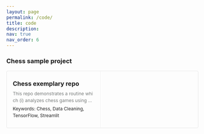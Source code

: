 ```yaml
---
layout: page
permalink: /code/
title: code
description:
nav: true
nav_order: 6
---
```

<!-- CSS taken from  https://github.com/junkawa/markdown-it-link-preview-->
<style>
.link-preview-widget
{
    display: table;

    width: 100%;

    border: 1px solid #e6e6e6;
    border-radius: 4px;
}

.link-preview-widget-title
{
    font-size: 16px;
    font-weight: 700;

    display: -webkit-box;
    overflow: hidden;

    margin-bottom: 8px;

    word-break: break-all;

    -webkit-box-orient: vertical;
    -webkit-line-clamp: 2;
}

.link-preview-widget-description
{
    font-size: 12px;
    font-style: normal;
    line-height: 1.5;

    display: -webkit-box;
    overflow: hidden;

    max-height: 3em;
    margin-bottom: 4px;

    word-break: break-all;

    color: #787c7b;

    -webkit-box-orient: vertical;
    -webkit-line-clamp: 2;
}

.link-preview-widget-url
{
    font-size: 12px;
    font-style: normal;
    line-height: 1.5;

    display: block;

    margin-bottom: 0;

    color: #222;
}

.link-preview-widget > a
{
    display: table-cell;
    flex-direction: column;

    padding: 16px;

    cursor: pointer;
    vertical-align: middle;
    text-decoration: none;

    color: inherit;
    background-color: transparent;

    -webkit-box-orient: vertical;
    -webkit-box-direction: normal;
    -webkit-box-flex: 1;
    flex: 1;
}

.link-preview-widget-image
{
    width: 225px;
    min-width: 220px;
    height: 150px;
    padding: 0;

    vertical-align: middle;

    border-left: 1px solid #f2f2f2;
    border-radius: 0 3px 3px 0;
    background-repeat: no-repeat;
    background-position: 50%;
    background-size: cover;

    -webkit-box-flex: 0;
    flex: 0;
}
</style>

### Chess sample project

<p><div class="link-preview-widget"><a href="https://github.com/nmwitzig/chess_sample_repo.git" rel="noopener" target="_blank"><div class="link-preview-widget-title">Chess exemplary repo</div><div class="link-preview-widget-description">This repo demonstrates a routine which (i) analyzes chess games using a chess engine, (ii) extracts this data and creates a tabular dataset with chess positions and evaluations and human moves and (iii) includes how to do machine learning using such a dataset and (iv) how to build a simple streamlit app for visualization</div><div class="link-preview-widget-url">Keywords: Chess, Data Cleaning, TensorFlow, Streamlit</div></a><a class="link-preview-widget-image" href="https://nmwitzig.github.io/assets/img/chess_example.png" rel="noopener" style="background-image: url('https://repository-images.githubusercontent.com/292775522/57a0a600-f246-11ea-9b1a-078a5abb05e8');" target="_blank"></a></div></p>